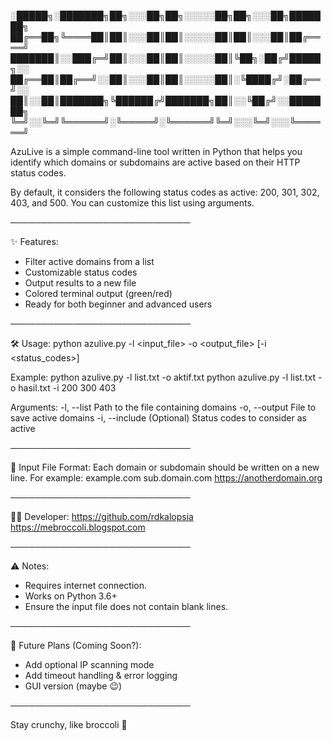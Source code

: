 
░█████╗░███████╗██╗░░░██╗██╗░░░░░██╗██╗░░░██╗███████╗
██╔══██╗╚════██║██║░░░██║██║░░░░░██║██║░░░██║██╔════╝
███████║░░███╔═╝██║░░░██║██║░░░░░██║╚██╗░██╔╝█████╗░░
██╔══██║██╔══╝░░██║░░░██║██║░░░░░██║░╚████╔╝░██╔══╝░░
██║░░██║███████╗╚██████╔╝███████╗██║░░╚██╔╝░░███████╗
╚═╝░░╚═╝╚══════╝░╚═════╝░╚══════╝╚═╝░░░╚═╝░░░╚══════╝
      
AzuLive is a simple command-line tool written in Python that helps you
identify which domains or subdomains are active based on their HTTP status codes.

By default, it considers the following status codes as active:
200, 301, 302, 403, and 500. You can customize this list using arguments.

─────────────────────────────

✨ Features:
- Filter active domains from a list
- Customizable status codes
- Output results to a new file
- Colored terminal output (green/red)
- Ready for both beginner and advanced users

─────────────────────────────

🛠️ Usage:
python azulive.py -l <input_file> -o <output_file> [-i <status_codes>]

Example:
python azulive.py -l list.txt -o aktif.txt
python azulive.py -l list.txt -o hasil.txt -i 200 300 403

Arguments:
  -l, --list       Path to the file containing domains
  -o, --output     File to save active domains
  -i, --include    (Optional) Status codes to consider as active

─────────────────────────────

📁 Input File Format:
Each domain or subdomain should be written on a new line. For example:
example.com
sub.domain.com
https://anotherdomain.org

─────────────────────────────

🧑‍💻 Developer:
https://github.com/rdkalopsia
https://mebroccoli.blogspot.com

─────────────────────────────

⚠️ Notes:
- Requires internet connection.
- Works on Python 3.6+
- Ensure the input file does not contain blank lines.

─────────────────────────────

🎯 Future Plans (Coming Soon?):
- Add optional IP scanning mode
- Add timeout handling & error logging
- GUI version (maybe 😉)

─────────────────────────────

Stay crunchy, like broccoli 🥦

